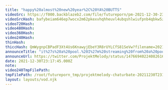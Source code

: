 ```yaml
---
title: "happy%20almost%20new%20year%2C%20YA%20BUTTS"
videoSrc: https://f000.backblazeb2.com/file/futureporn/pm-2021-12-30-23-19.mp4
videoSrcHash: bafybeiam646ep7wocx2m62pkexvhqhheuvl4ubqshlwiufpnb4qbkw5zbu?filename=projektmelody-chaturbate-20211225T223400Z-source.mp4
video720Hash: 
video480Hash: 
video360Hash: 
video240Hash: 
thinHash: 
thiccHash: QmWygnpCBPadF3Xt4Us6KnawyjEbeY3R8rUYLCfS81SeVw?filename=20211230T231745Z-thicc.jpg
announceTitle: "it%27s%20a%20pool.%20I%27m%20streaming%20from%20a%20pool"
announceUrl: https://twitter.com/ProjektMelody/status/1476694022408261640
date: 2021-12-30T23:17:45.000Z
note: 
video240TmpFilePath: 
tmpFilePath: /root/futureporn_tmp/projektmelody-chaturbate-20211230T231745Z.mp4
layout: layouts/vod.njk
---
```

